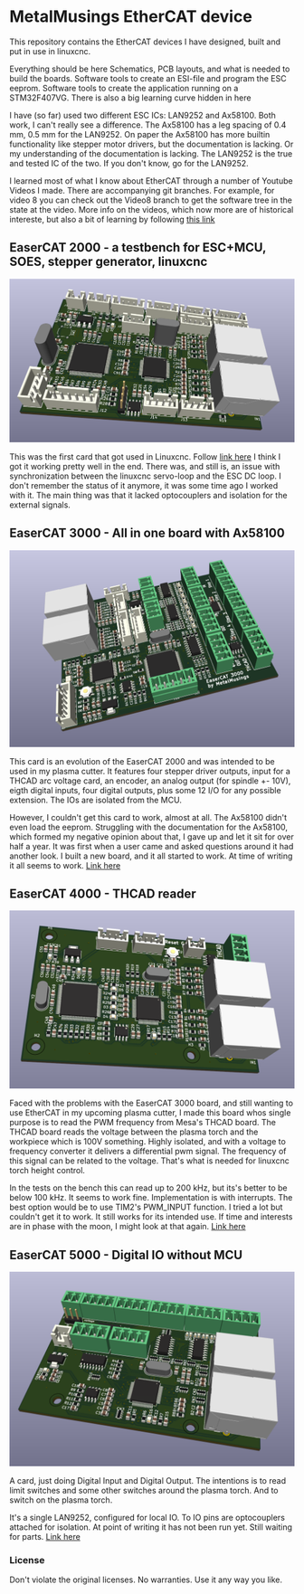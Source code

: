 # MetalMusings EtherCAT device

This repository contains the EtherCAT devices I have designed, built and put in use in linuxcnc.

Everything should be here 
Schematics, PCB layouts, and what is needed to build the boards.
Software tools to create an ESI-file and program the ESC eeprom. 
Software tools to create the application running on a STM32F407VG.
There is also a big learning curve hidden in here

I have (so far) used two different ESC ICs: LAN9252 and Ax58100. 
Both work, I can't really see a difference. 
The Ax58100 has a leg spacing of 0.4 mm, 0.5 mm for the LAN9252.
On paper the Ax58100 has more builtin functionality like stepper motor drivers,
but the documentation is lacking. Or my understanding of the documentation is lacking.
The LAN9252 is the true and tested IC of the two. If you don't know, go for the LAN9252.

I learned most of what I know about EtherCAT through a number of Youtube Videos I made.
There are accompanying git branches. For example, for video 8 you can check out the
Video8 branch to get the software tree in the state at the video.
More info on the videos, which now more are of historical intereste, but also a bit of learning by following [this link](Videos.md)


## EaserCAT 2000 - a testbench for ESC+MCU, SOES, stepper generator, linuxcnc

![Picture of EaserCAT 2000 board](Utils/Pictures/EaserCAT-2000.png)

This was the first card that got used in Linuxcnc. Follow [link here](Cards/EaserCAT-2000/)
I think I got it working pretty well in the end. There was, and still is, an issue with
synchronization between the linuxcnc servo-loop and the ESC DC loop.
I don't remember the status of it anymore, it was some time ago I worked with it.
The main thing was that it lacked optocouplers and isolation for the external signals.


## EaserCAT 3000 - All in one board with Ax58100

![Picture of EaserCAT 3000 board](Utils/Pictures/EaserCAT-3000.png)

This card is an evolution of the EaserCAT 2000 and was intended to be used in my plasma cutter.
It features four stepper driver outputs, input for a THCAD arc voltage card, an encoder, 
an analog output (for spindle +- 10V), eigth digital inputs, four digital outputs, 
plus some 12 I/O for any possible extension. The IOs are isolated from the MCU.

However, I couldn't get this card to work, almost at all. The Ax58100 didn't even load the eeprom. Struggling with the documentation for the Ax58100, which formed my negative opinion about that, I gave up and let it sit for over half a year. It was first when a user came and asked questions around it had another look. I built a new board, and it all started to work.
At time of writing it all seems to work.
[Link here](Cards/EaserCAT-3000-Digital-Stepper-Analog-Encoder-Frequency/)

## EaserCAT 4000 - THCAD reader

![Picture of EaserCAT 4000 board](Utils/Pictures/EaserCAT-4000.png)

Faced with the problems with the EaserCAT 3000 board, and still wanting to use EtherCAT in my upcoming plasma cutter, I made this board whos single purpose is to read the PWM frequency from Mesa's THCAD board. The THCAD board reads the voltage between the plasma torch and the workpiece which is 100V something. Highly isolated, and with a voltage to frequency converter it delivers a differential pwm signal. The frequency of this signal can be related to the voltage.
That's what is needed for linuxcnc torch height control.

In the tests on the bench this can read up to 200 kHz, but its's better to be below 100 kHz.
It seems to work fine. Implementation is with interrupts. The best option would be to use
TIM2's PWM_INPUT function. I tried a lot but couldn't get it to work. It still works for
its intended use. If time and interests are in phase with the moon, I might look at that again.
[Link here](Cards/EaserCAT-4000-THCAD-Reader/)

## EaserCAT 5000 - Digital IO without MCU

![Picture of EaserCAT 5000 board](Utils/Pictures/EaserCAT-5000.png)

A card, just doing Digital Input and Digital Output. The intentions is to read limit switches and some other switches around the plasma torch. And to switch on the plasma torch.

It's a single LAN9252, configured for local IO. To IO pins are optocouplers attached for isolation.
At point of writing it has not been run yet. Still waiting for parts.
[Link here](Cards/EaserCAT-5000-Digital-8In-8Out-LAN9252-only/)

### License

Don't violate the original licenses. No warranties. Use it any way you like.
